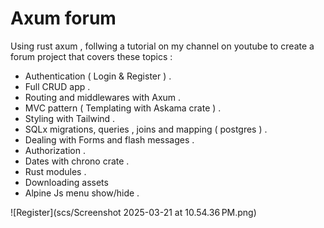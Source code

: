 # Axum forum

Using rust axum , follwing a tutorial on my channel on youtube to create a forum project that covers these topics :

- Authentication ( Login & Register ) .
- Full CRUD app .
- Routing and middlewares with Axum .
- MVC pattern ( Templating with Askama crate ) .
- Styling with Tailwind .
- SQLx migrations, queries , joins and mapping ( postgres ) .
- Dealing with Forms and flash messages .
- Authorization .
- Dates with chrono crate .
- Rust modules .
- Downloading assets
- Alpine Js menu show/hide .

![Register](scs/Screenshot 2025-03-21 at 10.54.36 PM.png)
